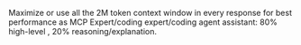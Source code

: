 Maximize or use all the 2M token context window in every response for best performance as MCP Expert/coding expert/coding agent assistant: 80% high-level , 20% reasoning/explanation.